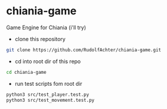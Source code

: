 # chiania-game
Game Engine for Chiania (i'll try)

- clone this repository

```bash
git clone https://github.com/RudolfAchter/chiania-game.git
```

- cd into root dir of this repo

```bash
cd chiania-game
```

- run test scripts fom root dir

```bash
python3 src/test_player.test.py
python3 src/test_movement.test.py
```

